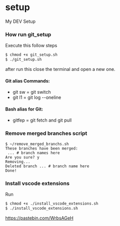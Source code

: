 # setup
My DEV Setup

### How run git_setup
Execute this follow steps
```sh
$ chmod +x git_setup.sh
$ ./git_setup.sh
```
after run this close the terminal and open a new one.

#### Git alias Commands:
- git sw = git switch
- git l1 = git log --oneline

#### Bash alias for Git:
- gitfep = git fetch and git pull

### Remove merged branches script
```shell
$ ~/remove_merged_branchs.sh
These branches have been merged:
 ... # branch names here
Are you sure? y
Removing...
Deleted branch ... # branch name here
Done!
```

### Install vscode extensions
Run
```sh
$ chmod +x ./install_vscode_extensions.sh
$ ./install_vscode_extensions.sh
```

https://pastebin.com/WrbsAGeH
